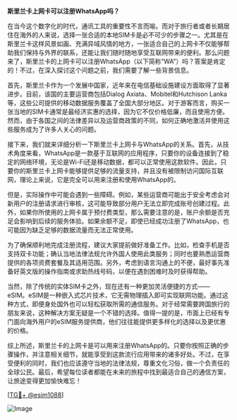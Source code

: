 **斯里兰卡上网卡可以注册WhatsApp吗？**

在当今这个数字化的时代，通讯工具的重要性不言而喻。而对于旅行者或者长期居住在海外的人来说，选择一张合适的本地SIM卡是必不可少的步骤之一。尤其是在斯里兰卡这样风景如画、充满异域风情的地方，一张适合自己的上网卡不仅能够帮助我们保持与外界的联系，还能让我们随时随地享受互联网带来的便利。那么问题来了，斯里兰卡的上网卡可以注册WhatsApp（以下简称“WA”）吗？答案是肯定的！不过，在深入探讨这个问题之前，我们需要了解一些背景信息。

首先，斯里兰卡作为一个发展中国家，近年来在电信基础设施建设方面取得了显著进步。目前，该国的主要运营商包括Dialog Axiata、Mobitel和Hutchison Lanka等，这些公司提供的移动数据服务覆盖了全国大部分地区。对于游客而言，购买一张当地的SIM卡通常是最经济实惠的选择，因为它不仅价格低廉，而且使用方便。然而，由于各国之间的法律差异以及运营商政策的不同，如何正确地激活并使用这些服务成为了许多人关心的问题。

接下来，我们就来详细分析一下斯里兰卡上网卡与WhatsApp的关系。首先，从技术角度来看，WhatsApp是一款基于互联网的应用程序，只要你的设备连接到了稳定的网络环境，无论是Wi-Fi还是移动数据，都可以正常使用这款软件。因此，只要你的斯里兰卡上网卡能够提供足够的流量支持，并且没有被限制访问国际互联网，理论上来说，它是完全可以用来注册和使用WhatsApp的。

但是，实际操作中可能会遇到一些障碍。例如，某些运营商可能出于安全考虑会对新用户的注册请求进行审核，这可能导致部分用户无法立即完成账号创建过程。此外，如果你所使用的上网卡属于预付费类型，那么需要注意的是，账户余额是否充足会影响到后续的服务体验。如果余额不足，即使已经成功注册了WhatsApp，也可能因为缺乏足够的数据流量而无法正常使用。

为了确保顺利地完成注册流程，建议大家提前做好准备工作。比如，检查手机是否支持双卡功能；确认当地法律法规允许外国人使用此类服务；同时也要熟悉运营商提供的各项资费套餐及其适用范围。另外，考虑到语言沟通上的不便，最好事先准备好英文版的操作指南或求助热线号码，以便在遇到困难时及时获得帮助。

当然，除了传统的实体SIM卡之外，现在还有一种更加灵活便捷的方式——eSIM。eSIM是一种嵌入式芯片技术，它无需物理插入即可实现联网功能。通过这种方式，即便身处国外也可以轻松获取所需的通信服务。对于经常需要跨国旅行的朋友来说，这种解决方案无疑是一个不错的选择。值得一提的是，市面上已经有专门面向海外用户的eSIM服务提供商，他们往往能提供更多样化的选择以及更优惠的价格。

综上所述，斯里兰卡的上网卡是可以用来注册WhatsApp的。只要你按照正确的步骤操作，并注意相关细节，就能享受到这款流行应用带来的诸多好处。不过，在享受便利的同时，我们也应该遵守当地的法律法规，尊重文化习俗，做一个负责任的全球公民。最后，希望每位读者都能在未来的旅程中找到最适合自己的通信方案，让旅途变得更加愉快难忘！

[[TG💪+ @esim1088](https://t.me/s/esim1088)]

![Image](https://i.postimg.cc/4NQfJmqS/Snipaste-2025-05-13-00-14-12.png)